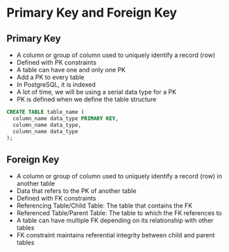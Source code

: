 # Primary Key and Foreign Key

## Primary Key

- A column or group of column used to uniquely identify a record (row)
- Defined with PK constraints
- A table can have one and only one PK
- Add a PK to every table
- In PostgreSQL, it is indexed
- A lot of time, we will be using a serial data type for a PK
- PK is defined when we define the table structure

```sql
CREATE TABLE table_name (
  column_name data_type PRIMARY KEY,
  column_name data_type,
  column_name data_type
);
```

## Foreign Key

- A column or group of column used to uniquely identify a record (row) in another table
- Data that refers to the PK of another table
- Defined with FK constraints
- Referencing Table/Child Table: The table that contains the FK
- Referenced Table/Parent Table: The table to which the FK references to
- A table can have multiple FK depending on its relationship with other tables
- FK constraint maintains referential integrity between child and parent tables
